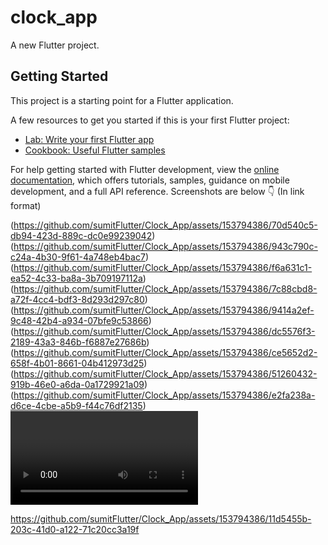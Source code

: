 # clock_app

A new Flutter project.

## Getting Started

This project is a starting point for a Flutter application.

A few resources to get you started if this is your first Flutter project:

- [Lab: Write your first Flutter app](https://docs.flutter.dev/get-started/codelab)
- [Cookbook: Useful Flutter samples](https://docs.flutter.dev/cookbook)

For help getting started with Flutter development, view the
[online documentation](https://docs.flutter.dev/), which offers tutorials,
samples, guidance on mobile development, and a full API reference.
Screenshots are below 👇
(In link format)
<p>

(https://github.com/sumitFlutter/Clock_App/assets/153794386/70d540c5-db94-423d-889c-dc0e99239042)
(https://github.com/sumitFlutter/Clock_App/assets/153794386/943c790c-c24a-4b30-9f61-4a748eb4bac7)
(https://github.com/sumitFlutter/Clock_App/assets/153794386/f6a631c1-ea52-4c33-ba8a-3b709197112a)
(https://github.com/sumitFlutter/Clock_App/assets/153794386/7c88cbd8-a72f-4cc4-bdf3-8d293d297c80)
(https://github.com/sumitFlutter/Clock_App/assets/153794386/9414a2ef-9c48-42b4-a934-07bfe9c53866)
(https://github.com/sumitFlutter/Clock_App/assets/153794386/dc5576f3-2189-43a3-846b-f6887e27686b)
(https://github.com/sumitFlutter/Clock_App/assets/153794386/ce5652d2-658f-4b01-8661-04b412973d25)
(https://github.com/sumitFlutter/Clock_App/assets/153794386/51260432-919b-46e0-a6da-0a1729921a09)
(https://github.com/sumitFlutter/Clock_App/assets/153794386/e2fa238a-d6ce-4cbe-a5b9-f44c76df2135)
<video>


https://github.com/sumitFlutter/Clock_App/assets/153794386/11d5455b-203c-41d0-a122-71c20cc3a19f


</video>
</p>
